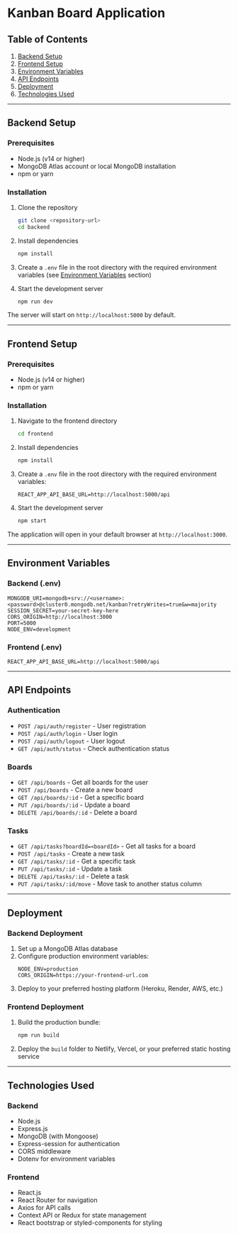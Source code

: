 # Kanban Board Application

## Table of Contents
1. [Backend Setup](#backend-setup)
2. [Frontend Setup](#frontend-setup)
3. [Environment Variables](#environment-variables)
4. [API Endpoints](#api-endpoints)
5. [Deployment](#deployment)
6. [Technologies Used](#technologies-used)

---

## Backend Setup

### Prerequisites
- Node.js (v14 or higher)
- MongoDB Atlas account or local MongoDB installation
- npm or yarn

### Installation
1. Clone the repository
   ```bash
   git clone <repository-url>
   cd backend
   ```

2. Install dependencies
   ```bash
   npm install
   ```

3. Create a `.env` file in the root directory with the required environment variables (see [Environment Variables](#environment-variables) section)

4. Start the development server
   ```bash
   npm run dev
   ```

The server will start on `http://localhost:5000` by default.

---

## Frontend Setup

### Prerequisites
- Node.js (v14 or higher)
- npm or yarn

### Installation
1. Navigate to the frontend directory
   ```bash
   cd frontend
   ```

2. Install dependencies
   ```bash
   npm install
   ```

3. Create a `.env` file in the root directory with the required environment variables:
   ```
   REACT_APP_API_BASE_URL=http://localhost:5000/api
   ```

4. Start the development server
   ```bash
   npm start
   ```

The application will open in your default browser at `http://localhost:3000`.

---

## Environment Variables

### Backend (.env)
```
MONGODB_URI=mongodb+srv://<username>:<password>@cluster0.mongodb.net/kanban?retryWrites=true&w=majority
SESSION_SECRET=your-secret-key-here
CORS_ORIGIN=http://localhost:3000
PORT=5000
NODE_ENV=development
```

### Frontend (.env)
```
REACT_APP_API_BASE_URL=http://localhost:5000/api
```

---

## API Endpoints

### Authentication
- `POST /api/auth/register` - User registration
- `POST /api/auth/login` - User login
- `POST /api/auth/logout` - User logout
- `GET /api/auth/status` - Check authentication status

### Boards
- `GET /api/boards` - Get all boards for the user
- `POST /api/boards` - Create a new board
- `GET /api/boards/:id` - Get a specific board
- `PUT /api/boards/:id` - Update a board
- `DELETE /api/boards/:id` - Delete a board

### Tasks
- `GET /api/tasks?boardId=<boardId>` - Get all tasks for a board
- `POST /api/tasks` - Create a new task
- `GET /api/tasks/:id` - Get a specific task
- `PUT /api/tasks/:id` - Update a task
- `DELETE /api/tasks/:id` - Delete a task
- `PUT /api/tasks/:id/move` - Move task to another status column

---

## Deployment

### Backend Deployment
1. Set up a MongoDB Atlas database
2. Configure production environment variables:
   ```
   NODE_ENV=production
   CORS_ORIGIN=https://your-frontend-url.com
   ```
3. Deploy to your preferred hosting platform (Heroku, Render, AWS, etc.)

### Frontend Deployment
1. Build the production bundle:
   ```bash
   npm run build
   ```
2. Deploy the `build` folder to Netlify, Vercel, or your preferred static hosting service

---

## Technologies Used

### Backend
- Node.js
- Express.js
- MongoDB (with Mongoose)
- Express-session for authentication
- CORS middleware
- Dotenv for environment variables

### Frontend
- React.js
- React Router for navigation
- Axios for API calls
- Context API or Redux for state management
- React bootstrap or styled-components for styling
